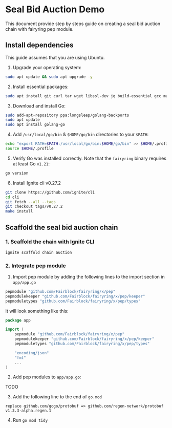 # Seal Bid Auction Demo

This document provide step by steps guide on creating a seal bid auction chain with fairyring pep module.

## Install dependencies

This guide assumes that you are using Ubuntu.

1. Upgrade your operating system:

```bash
sudo apt update && sudo apt upgrade -y
 ```

2. Install essential packages:

```bash
sudo apt install git curl tar wget libssl-dev jq build-essential gcc make
```

3. Download and install Go:

```bash
sudo add-apt-repository ppa:longsleep/golang-backports
sudo apt update
sudo apt install golang-go
```

4. Add `/usr/local/go/bin` & `$HOME/go/bin` directories to your `$PATH`:

```bash
echo "export PATH=$PATH:/usr/local/go/bin:$HOME/go/bin" >> $HOME/.profile
source $HOME/.profile
```

5. Verify Go was installed correctly. Note that the `fairyring` binary requires at least Go `v1.21`:

```bash
go version
```

6. Install Ignite cli v0.27.2

```bash
git clone https://github.com/ignite/cli
cd cli
git fetch --all --tags
git checkout tags/v0.27.2
make install
```

## Scaffold the seal bid auction chain

### 1. Scaffold the chain with Ignite CLI

```bash
ignite scaffold chain auction
```

### 2. Integrate pep module

1. Import pep module by adding the following lines to the import section in `app/app.go`

```go
pepmodule "github.com/Fairblock/fairyring/x/pep"
pepmodulekeeper "github.com/Fairblock/fairyring/x/pep/keeper"
pepmoduletypes "github.com/Fairblock/fairyring/x/pep/types"
```

It will look something like this:


```go
package app

import (
    pepmodule "github.com/Fairblock/fairyring/x/pep"
    pepmodulekeeper "github.com/Fairblock/fairyring/x/pep/keeper"
    pepmoduletypes "github.com/Fairblock/fairyring/x/pep/types"

	"encoding/json"
	"fmt"
	...
)
```

2. Add pep modules to `app/app.go`:

TODO

3. Add the following line to the end of `go.mod`

```
replace github.com/gogo/protobuf => github.com/regen-network/protobuf v1.3.3-alpha.regen.1
```

4. Run `go mod tidy`
